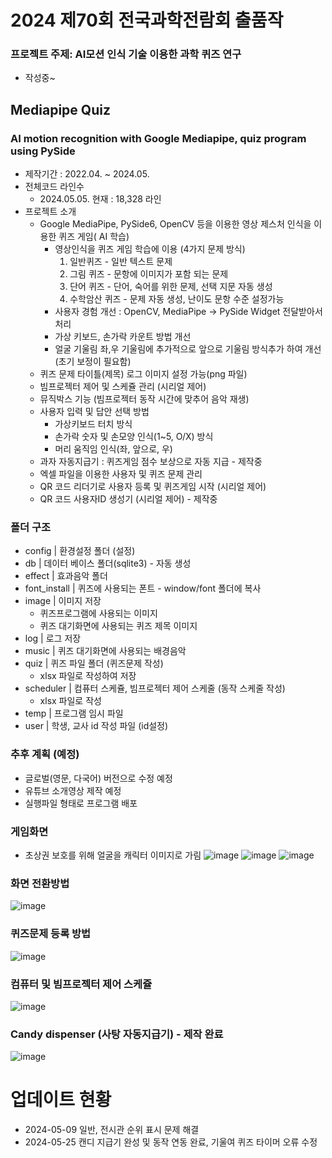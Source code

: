 # 2024 제70회 전국과학전람회 출품작
### 프로젝트 주제: AI모션 인식 기술 이용한 과학 퀴즈 연구
* 작성중~


## Mediapipe Quiz
### AI motion recognition with Google Mediapipe, quiz program using PySide
* 제작기간 : 2022.04. ~ 2024.05.
* 전체코드 라인수
  * 2024.05.05. 현재 : 18,328 라인
* 프로젝트 소개
  * Google MediaPipe, PySide6, OpenCV 등을 이용한 영상 제스처 인식을 이용한 퀴즈 게임( AI 학습)
    * 영상인식을 퀴즈 게임 학습에 이용 (4가지 문제 방식)
      1. 일반퀴즈 - 일반 텍스트 문제
      2. 그림 퀴즈 - 문항에 이미지가 포함 되는 문제
      3. 단어 퀴즈 - 단어, 숙어를 위한 문제, 선택 지문 자동 생성
      4. 수학암산 퀴즈 - 문제 자동 생성, 난이도 문항 수준 설정가능
    * 사용자 경험 개선 : OpenCV, MediaPipe -> PySide Widget 전달받아서 처리
    * 가상 키보드, 손가락 카운트 방법 개선
    * 얼굴 기울림 좌,우 기울림에 추가적으로 앞으로 기울림 방식추가 하여 개선 (초기 보정이 필요함)
  * 퀴즈 문제 타이틀(제목) 로그 이미지 설정 가능(png 파일)
  * 빔프로젝터 제어 및 스케쥴 관리 (시리얼 제어)
  * 뮤직박스 기능 (빔프로젝터 동작 시간에 맞추어 음악 재생)
  * 사용자 입력 및 답안 선택 방법
    * 가상키보드 터치 방식
    * 손가락 숫자 및 손모양 인식(1~5, O/X) 방식
    * 머리 움직임 인식(좌, 앞으로, 우)
  * 과자 자동지급기 : 퀴즈게임 점수 보상으로 자동 지급 - 제작중
  * 엑셀 파일을 이용한 사용자 및 퀴즈 문제 관리
  * QR 코드 리더기로 사용자 등록 및 퀴즈게임 시작 (시리얼 제어)
  * QR 코드 사용자ID 생성기 (시리얼 제어) - 제작중


### 폴더 구조
* config | 환경설정 폴더 (설정)
* db | 데이터 베이스 폴더(sqlite3) - 자동 생성
* effect | 효과음악 폴더
* font_install | 퀴즈에 사용되는 폰트 - window/font 폴더에 복사
* image | 이미지 저장
  * 퀴즈프로그램에 사용되는 이미지
  * 퀴즈 대기화면에 사용되는 퀴즈 제목 이미지
* log | 로그 저장
* music | 퀴즈 대기화면에 사용되는 배경음악
* quiz | 퀴즈 파일 폴더 (퀴즈문제 작성)
  * xlsx 파일로 작성하여 저장
* scheduler | 컴퓨터 스케쥴, 빔프로젝터 제어 스케줄 (동작 스케줄 작성)
  * xlsx 파일로 작성
* temp | 프로그램 임시 파일
* user | 학생, 교사 id 작성 파일 (id설정)


### 추후 계획 (예정)
* 글로벌(영문, 다국어) 버전으로 수정 예정
* 유튜브 소개영상 제작 예정
* 실행파일 형태로 프로그램 배포


### 게임화면
* 초상권 보호를 위해 얼굴을 캐릭터 이미지로 가림
![image](https://github.com/bougs93/mediapipe-quiz/assets/45992773/3f1505c4-63b2-4a53-9233-aa5cd44eb7d6)
![image](https://github.com/bougs93/mediapipe-quiz/assets/45992773/982a8bc1-c50f-4d71-943a-95c527067b85)
![image](https://github.com/bougs93/mediapipe-quiz/assets/45992773/3364e28d-fcd8-4d68-ac50-202d7438996f)

### 화면 전환방법
![image](https://github.com/bougs93/mediapipe-quiz/assets/45992773/3d4a4dad-77d1-41dc-b3cb-4965b25236d3)

### 퀴즈문제 등록 방법
![image](https://github.com/bougs93/mediapipe-quiz/assets/45992773/fafe327a-5083-4f52-a77c-3c65513e5bec)

### 컴퓨터 및 빔프로젝터 제어 스케쥴
![image](https://github.com/bougs93/mediapipe-quiz/assets/45992773/dd7d5d9d-a37f-4d1e-a834-d1c5611d77a6)

### Candy dispenser (사탕 자동지급기) - 제작 완료
![image](https://github.com/bougs93/mediapipe-quiz/assets/45992773/2f6ca2c5-90ba-4208-b072-c46a810391a1)


# 업데이트 현황
* 2024-05-09 일반, 전시관 순위 표시 문제 해결
* 2024-05-25 캔디 지급기 완성 및 동작 연동 완료, 기울여 퀴즈 타이머 오류 수정

